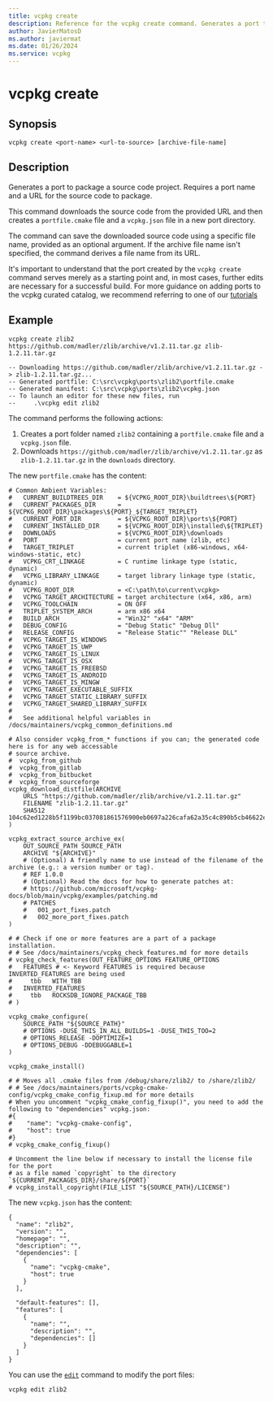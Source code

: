 ```yaml
---
title: vcpkg create
description: Reference for the vcpkg create command. Generates a port to package a source code project.
author: JavierMatosD
ms.author: javiermat
ms.date: 01/26/2024
ms.service: vcpkg
---
```


# vcpkg create

## Synopsis

```no-highlight
vcpkg create <port-name> <url-to-source> [archive-file-name]
```

## Description

Generates a port to package a source code project. Requires a port name and a URL for the source code to package.

This command downloads the source code from the provided URL and then creates a `portfile.cmake` file and a `vcpkg.json` file in a new port directory.

The command can save the downloaded source code using a specific file name, provided as an optional argument. If the archive file name isn't specified, the command derives a file name from its URL.

It's important to understand that the port created by the `vcpkg create` command serves merely as a starting point and, in most cases, further edits are necessary for a successful build. For more guidance on adding ports to the vcpkg curated catalog, we recommend referring to one of our [tutorials](..\examples\packaging-zipfiles.md)

## Example

```no-highlight
vcpkg create zlib2 https://github.com/madler/zlib/archive/v1.2.11.tar.gz zlib-1.2.11.tar.gz

-- Downloading https://github.com/madler/zlib/archive/v1.2.11.tar.gz -> zlib-1.2.11.tar.gz...
-- Generated portfile: C:\src\vcpkg\ports\zlib2\portfile.cmake
-- Generated manifest: C:\src\vcpkg\ports\zlib2\vcpkg.json
-- To launch an editor for these new files, run
--     .\vcpkg edit zlib2
```

The command performs the following actions:

1. Creates a port folder named `zlib2` containing a `portfile.cmake` file and a `vcpkg.json` file.
2. Downloads `https://github.com/madler/zlib/archive/v1.2.11.tar.gz` as `zlib-1.2.11.tar.gz` in the `downloads` directory.

The new `portfile.cmake` has the content:

```
# Common Ambient Variables:
#   CURRENT_BUILDTREES_DIR    = ${VCPKG_ROOT_DIR}\buildtrees\${PORT}
#   CURRENT_PACKAGES_DIR      = ${VCPKG_ROOT_DIR}\packages\${PORT}_${TARGET_TRIPLET}
#   CURRENT_PORT_DIR          = ${VCPKG_ROOT_DIR}\ports\${PORT}
#   CURRENT_INSTALLED_DIR     = ${VCPKG_ROOT_DIR}\installed\${TRIPLET}
#   DOWNLOADS                 = ${VCPKG_ROOT_DIR}\downloads
#   PORT                      = current port name (zlib, etc)
#   TARGET_TRIPLET            = current triplet (x86-windows, x64-windows-static, etc)
#   VCPKG_CRT_LINKAGE         = C runtime linkage type (static, dynamic)
#   VCPKG_LIBRARY_LINKAGE     = target library linkage type (static, dynamic)
#   VCPKG_ROOT_DIR            = <C:\path\to\current\vcpkg>
#   VCPKG_TARGET_ARCHITECTURE = target architecture (x64, x86, arm)
#   VCPKG_TOOLCHAIN           = ON OFF
#   TRIPLET_SYSTEM_ARCH       = arm x86 x64
#   BUILD_ARCH                = "Win32" "x64" "ARM"
#   DEBUG_CONFIG              = "Debug Static" "Debug Dll"
#   RELEASE_CONFIG            = "Release Static"" "Release DLL"
#   VCPKG_TARGET_IS_WINDOWS
#   VCPKG_TARGET_IS_UWP
#   VCPKG_TARGET_IS_LINUX
#   VCPKG_TARGET_IS_OSX
#   VCPKG_TARGET_IS_FREEBSD
#   VCPKG_TARGET_IS_ANDROID
#   VCPKG_TARGET_IS_MINGW
#   VCPKG_TARGET_EXECUTABLE_SUFFIX
#   VCPKG_TARGET_STATIC_LIBRARY_SUFFIX
#   VCPKG_TARGET_SHARED_LIBRARY_SUFFIX
#
#   See additional helpful variables in /docs/maintainers/vcpkg_common_definitions.md

# Also consider vcpkg_from_* functions if you can; the generated code here is for any web accessable
# source archive.
#  vcpkg_from_github
#  vcpkg_from_gitlab
#  vcpkg_from_bitbucket
#  vcpkg_from_sourceforge
vcpkg_download_distfile(ARCHIVE
    URLS "https://github.com/madler/zlib/archive/v1.2.11.tar.gz"
    FILENAME "zlib-1.2.11.tar.gz"
    SHA512 104c62ed1228b5f1199bc037081861576900eb0697a226cafa62a35c4c890b5cb46622e399f9aad82ee5dfb475bae26ae75e2bd6da3d261361b1c8b996970faf
)

vcpkg_extract_source_archive_ex(
    OUT_SOURCE_PATH SOURCE_PATH
    ARCHIVE "${ARCHIVE}"
    # (Optional) A friendly name to use instead of the filename of the archive (e.g.: a version number or tag).
    # REF 1.0.0
    # (Optional) Read the docs for how to generate patches at:
    # https://github.com/microsoft/vcpkg-docs/blob/main/vcpkg/examples/patching.md
    # PATCHES
    #   001_port_fixes.patch
    #   002_more_port_fixes.patch
)

# # Check if one or more features are a part of a package installation.
# # See /docs/maintainers/vcpkg_check_features.md for more details
# vcpkg_check_features(OUT_FEATURE_OPTIONS FEATURE_OPTIONS
#   FEATURES # <- Keyword FEATURES is required because INVERTED_FEATURES are being used
#     tbb   WITH_TBB
#   INVERTED_FEATURES
#     tbb   ROCKSDB_IGNORE_PACKAGE_TBB
# )

vcpkg_cmake_configure(
    SOURCE_PATH "${SOURCE_PATH}"
    # OPTIONS -DUSE_THIS_IN_ALL_BUILDS=1 -DUSE_THIS_TOO=2
    # OPTIONS_RELEASE -DOPTIMIZE=1
    # OPTIONS_DEBUG -DDEBUGGABLE=1
)

vcpkg_cmake_install()

# # Moves all .cmake files from /debug/share/zlib2/ to /share/zlib2/
# # See /docs/maintainers/ports/vcpkg-cmake-config/vcpkg_cmake_config_fixup.md for more details
# When you uncomment "vcpkg_cmake_config_fixup()", you need to add the following to "dependencies" vcpkg.json:
#{
#    "name": "vcpkg-cmake-config",
#    "host": true
#}
# vcpkg_cmake_config_fixup()

# Uncomment the line below if necessary to install the license file for the port
# as a file named `copyright` to the directory `${CURRENT_PACKAGES_DIR}/share/${PORT}`
# vcpkg_install_copyright(FILE_LIST "${SOURCE_PATH}/LICENSE")

```

The new `vcpkg.json` has the content:

```
{
  "name": "zlib2",
  "version": "",
  "homepage": "",
  "description": "",
  "dependencies": [
    {
      "name": "vcpkg-cmake",
      "host": true
    }
  ],

  "default-features": [],
  "features": [
    {
      "name": "",
      "description": "",
      "dependencies": []
    }
  ]
}
```

You can use the [`edit`](edit.md) command to modify the port files:

```no-highlight
vcpkg edit zlib2
```
